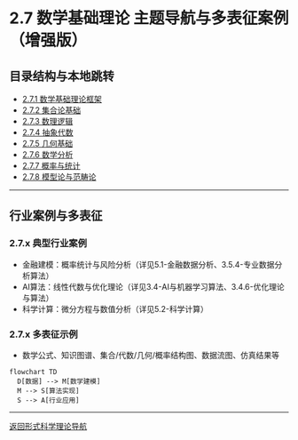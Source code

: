 # 2.7 数学基础理论 主题导航与多表征案例（增强版）

## 目录结构与本地跳转

- [2.7.1 数学基础理论框架](./2.7.1-数学基础理论框架.md)
- [2.7.2 集合论基础](./2.7.2-集合论基础.md)
- [2.7.3 数理逻辑](./2.7.3-数理逻辑.md)
- [2.7.4 抽象代数](./2.7.4-抽象代数.md)
- [2.7.5 几何基础](./2.7.5-几何基础.md)
- [2.7.6 数学分析](./2.7.6-数学分析.md)
- [2.7.7 概率与统计](./2.7.7-概率与统计.md)
- [2.7.8 模型论与范畴论](./2.7.8-模型论与范畴论.md)

---

## 行业案例与多表征

### 2.7.x 典型行业案例

- 金融建模：概率统计与风险分析（详见5.1-金融数据分析、3.5.4-专业数据分析算法）
- AI算法：线性代数与优化理论（详见3.4-AI与机器学习算法、3.4.6-优化理论与算法）
- 科学计算：微分方程与数值分析（详见5.2-科学计算）

### 2.7.x 多表征示例

- 数学公式、知识图谱、集合/代数/几何/概率结构图、数据流图、仿真结果等

```mermaid
flowchart TD
  D[数据] --> M[数学建模]
  M --> S[算法实现]
  S --> A[行业应用]
```

---

[返回形式科学理论导航](../README.md)
